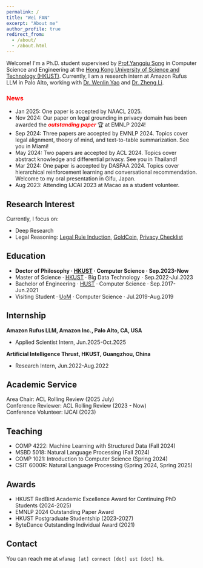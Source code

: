 ```yaml
---
permalink: /
title: "Wei FAN"
excerpt: "About me"
author_profile: true
redirect_from: 
  - /about/
  - /about.html
---
```


Welcome! I'm a Ph.D. student supervised by [Prof.Yangqiu Song](https://www.cse.ust.hk/~yqsong/) in Computer Science and Engineering at the [Hong Kong University of Science and Technology (HKUST)](https://hkust.edu.hk/). Currently, I am a research intern at Amazon Rufus LLM in Palo Alto, working with [Dr. Wenlin Yao](https://scholar.google.com/citations?user=qwo2A24AAAAJ) and [Dr. Zheng Li](https://scholar.google.com.hk/citations?user=P6fwn4AAAAAJ&hl).



### <font color="#FF0000">News</font>
- Jan 2025: One paper is accepted by NAACL 2025.
- Nov 2024: Our paper on legal grounding in privacy domain has been awarded the ***<font color="#FF0000">outstanding paper</font>*** 🏆 at EMNLP 2024!
- Sep 2024: Three papers are accepted by EMNLP 2024. Topics cover legal alignment, theory of mind, and text-to-table summarization. See you in Miami!
- May 2024: Two papers are accepted by ACL 2024. Topics cover abstract knowledge and differential privacy. See you in Thailand!
- Mar 2024: One paper is accepted by DASFAA 2024. Topics cover hierarchical reinforcement learning and conversational recommendation. Welcome to my oral presentation in Gifu, Japan.
- Aug 2023: Attending IJCAI 2023 at Macao as a student volunteer.

## Research Interest
<!-- My primary research focus is on **retrieval** and **logical reasoning**, with a special interest in the theory and application of legal NLP, large-scale knowledge graphs, and recommender systems. -->
Currently, I focus on:
- Deep Research
- Legal Reasoning: [Legal Rule Induction](https://arxiv.org/abs/2505.14104), [GoldCoin](https://arxiv.org/abs/2406.11149), [Privacy Checklist](https://arxiv.org/abs/2408.10053)


## Education

-  **Doctor of Philosophy · [HKUST](https://hkust.edu.hk/) · Computer Science · Sep.2023-Now**
-  Master of Science · [HKUST](https://hkust.edu.hk/) · Big Data Technology · Sep.2022-Jul.2023
-  Bachelor of Engineering · [HUST](https://hust.edu.cn/) · Computer Science · Sep.2017-Jun.2021
-  Visiting Student · [UoM](https://www.manchester.ac.uk/) · Computer Science · Jul.2019-Aug.2019
  
## Internship
**Amazon Rufus LLM, Amazon Inc., Palo Alto, CA, USA**
- Applied Scientist Intern, Jun.2025-Oct.2025
  
**Artificial Intelligence Thrust, HKUST, Guangzhou, China**
- Research Intern, Jun.2022-Aug.2022

## Academic Service
Area Chair: ACL Rolling Review (2025 July)
<br>Conference Reviewer: ACL Rolling Review (2023 - Now)
<br>Conference Volunteer: IJCAI (2023)

## Teaching
- COMP 4222: Machine Learning with Structured Data (Fall 2024)
- MSBD 5018: Natural Language Processing (Fall 2024)
- COMP 1021: Introduction to Computer Science (Spring 2024)
- CSIT 6000R: Natural Language Processing (Spring 2024, Spring 2025)


## Awards
- HKUST RedBird Academic Excellence Award for Continuing PhD Students (2024-2025)
- EMNLP 2024 Outstanding Paper Award
- HKUST Postgraduate Studentship (2023-2027)
- ByteDance Outstanding Individual Award (2021)

## Contact
You can reach me at `wfanag [at] connect [dot] ust [dot] hk`.

<script type='text/javascript' id='clustrmaps' src='//cdn.clustrmaps.com/map_v2.js?cl=ffffff&w=350&t=m&d=JH7LPAxuPOUwmpB8ZB01Fa168e4WMQg10LG3FtRaggk&co=4b98ce&cmo=3acc3a&cmn=ff5353&ct=ffffff'></script>
